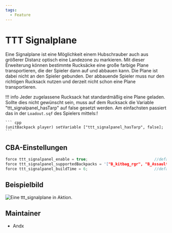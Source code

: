 ```yaml
---
tags:
  - Feature
---
```


# TTT Signalplane

Eine Signalplane ist eine Möglichkeit einem Hubschrauber auch aus größerer Distanz optisch eine Landezone zu markieren.
Mit dieser Erweiterung können bestimmte Rucksäcke eine große farbige Plane transportieren, die der Spieler dann auf und abbauen kann.
Die Plane ist dabei nicht an den Spieler gebunden. Der abbauende Spieler muss nur den richtigen Rucksack nutzen und derzeit nicht schon eine Plane transportieren.

!!! info
    Jeder zugelassene Rucksack hat standardmäßig eine Plane geladen. Sollte dies nicht gewünscht sein, muss auf dem Rucksack die Variable "ttt_signalpanel_hasTarp" auf false gesetzt werden.
    Am einfachsten passiert das in der `Loadout.sqf` des Spielers mittels:!

    ``` cpp
    (unitBackpack player) setVariable ["ttt_signalpanel_hasTarp", false];
    ```

## CBA-Einstellungen

``` cpp
force ttt_signalpanel_enable = true;                             //default: false;
force ttt_signalpanel_supportedBackpacks = '["B_kitbag_rgr", "B_AssaultPack_blk", "B_Carryall_khk"]';   //default: '[]';
force ttt_signalpanel_buildTime = 6;                             //default: 6;
```

## Beispielbild

![Eine ttt_signalplane in Aktion.](https://i.imgur.com/HzgONyi.jpeg)

## Maintainer

- Andx
